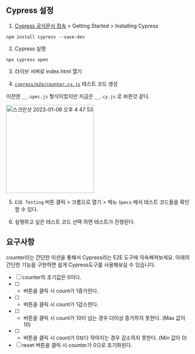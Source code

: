 ## Cypress 설정

1. [Cypress 공식문서 접속](https://docs.cypress.io/) > Getting Started > Installing Cypress

```
npm install cypress --save-dev
```

2. Cypress 실행

```
npx cypress open
```

3. 라이브 서버로 index.html 열기

4. [`cypress/e2e/counter.cy.js`](./cypress/e2e/counter.cy.js) 테스트 코드 생성

이전엔 `__.spec.js` 형식이었지만 지금은 `__.cy.js` 로 바뀐것 같다.

<img width="240" alt="스크린샷 2023-01-06 오후 4 47 53" src="https://user-images.githubusercontent.com/76723666/210954943-72a52abe-dda7-404e-952e-3874ab553610.png">

5. `E2E Testing` 버튼 클릭 > 크롬으로 열기 > 메뉴 `Specs` 에서 테스트 코드들을 확인할 수 있다.

6. 실행하고 싶은 테스트 코드 선택 하면 테스트가 진행된다.

## 요구사항

counter라는 간단한 미션을 통해서 Cypress라는 E2E 도구에 익숙해져보세요. 아래의 간단한 기능을 구현하면 쉽게 Cypress도구를 사용해보실 수 있습니다.

- [ ] counter의 초기값은 0이다.
- [ ] - 버튼을 클릭 시 count가 1증가한다.
- [ ] - 버튼을 클릭 시 count가 1감소한다.
- [ ] - 버튼을 클릭 시 count가 10이 넘는 경우 더이상 증가하지 못한다. (Max 값이 10)
- [ ] - 버튼을 클릭 시 count가 0보다 작아지는 경우 감소하지 못한다. (Min 값이 0)
- [ ] reset 버튼을 클릭 시 counter가 0으로 초기화된다.
